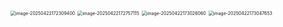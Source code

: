 <img src="/Users/xhx/Library/Application Support/typora-user-images/image-20250422172309400.png" alt="image-20250422172309400" style="zoom:50%;" />

<img src="/Users/xhx/Library/Application Support/typora-user-images/image-20250422172757115.png" alt="image-20250422172757115" style="zoom:50%;" />

<img src="/Users/xhx/Library/Application Support/typora-user-images/image-20250422173026060.png" alt="image-20250422173026060" style="zoom:50%;" />

<img src="/Users/xhx/Library/Application Support/typora-user-images/image-20250422173047653.png" alt="image-20250422173047653" style="zoom:50%;" />